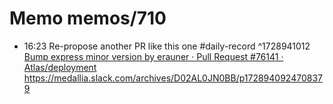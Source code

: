 # Memo memos/710
- 16:23 Re-propose another PR like this one #daily-record ^1728941012
[Bump express minor version by erauner · Pull Request #76141 · Atlas/deployment](https://github.medallia.com/Atlas/deployment/pull/76141)
https://medallia.slack.com/archives/D02AL0JN0BB/p1728940924708379